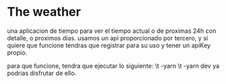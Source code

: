 # The weather

una aplicacion de tiempo para ver el tiempo actual o de proximas 24h con detalle, o proximos dias.
usamos un api proporcionado por tercero, y si quiere que funcione tendras que registrar para su uso y tener un apiKey propio.

para que funcione, tendra que ejecutar lo siguiente:
\t -yarn
\t -yarn dev
ya podrias disfrutar de ello.
